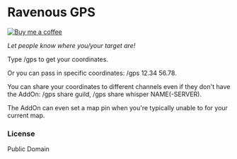# Ravenous GPS

[![Buy me a coffee](https://img.shields.io/badge/help%20out-Buy%20me%20a%20coffee-81b3a0)](https://www.buymeacoffee.com/waldenpond)

*Let people know where you/your target are!*

Type /gps to get your coordinates.

Or you can pass in specific coordinates: /gps 12.34 56.78.

You can share your coordinates to different channels even if they don't have the AddOn: /gps share guild, /gps share whisper NAME(-SERVER).

The AddOn can even set a map pin when you're typically unable to for your current map.

### License

Public Domain
